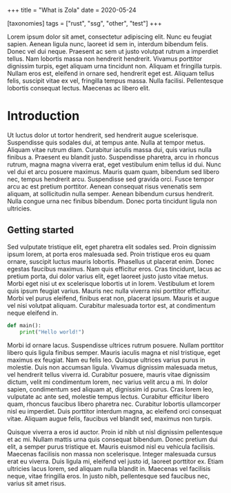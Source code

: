 +++
title = "What is Zola"
date = 2020-05-24

[taxonomies]
tags = ["rust", "ssg", "other", "test"]
+++

Lorem ipsum dolor sit amet, consectetur adipiscing elit. Nunc eu feugiat sapien.
Aenean ligula nunc, laoreet id sem in, interdum bibendum felis. Donec vel dui
neque. Praesent ac sem ut justo volutpat rutrum a imperdiet tellus. Nam lobortis
massa non hendrerit hendrerit. Vivamus porttitor dignissim turpis, eget aliquam
urna tincidunt non. Aliquam et fringilla turpis. Nullam eros est, eleifend in
ornare sed, hendrerit eget est. Aliquam tellus felis, suscipit vitae ex vel,
fringilla tempus massa. Nulla facilisi. Pellentesque lobortis consequat lectus.
Maecenas ac libero elit.

<!-- more -->

# Introduction

Ut luctus dolor ut tortor hendrerit, sed hendrerit augue scelerisque.
Suspendisse quis sodales dui, at tempus ante. Nulla at tempor metus. Aliquam
vitae rutrum diam. Curabitur iaculis massa dui, quis varius nulla finibus a.
Praesent eu blandit justo. Suspendisse pharetra, arcu in rhoncus rutrum, magna
magna viverra erat, eget vestibulum enim tellus id dui. Nunc vel dui et arcu
posuere maximus. Mauris quam quam, bibendum sed libero nec, tempus hendrerit
arcu. Suspendisse sed gravida orci. Fusce tempor arcu ac est pretium porttitor.
Aenean consequat risus venenatis sem aliquam, at sollicitudin nulla semper.
Aenean bibendum cursus hendrerit. Nulla congue urna nec finibus bibendum. Donec
porta tincidunt ligula non ultricies.

## Getting started

Sed vulputate tristique elit, eget pharetra elit sodales sed. Proin dignissim
ipsum lorem, at porta eros malesuada sed. Proin tristique eros eu quam ornare,
suscipit luctus mauris lobortis. Phasellus ut placerat enim. Donec egestas
faucibus maximus. Nam quis efficitur eros. Cras tincidunt, lacus ac pretium
porta, dui dolor varius elit, eget laoreet justo justo vitae metus. Morbi eget
nisi ut ex scelerisque lobortis ut in lorem. Vestibulum et lorem quis ipsum
feugiat varius. Mauris nec nulla viverra nisi porttitor efficitur. Morbi vel
purus eleifend, finibus erat non, placerat ipsum. Mauris et augue vel nisi
volutpat aliquam. Curabitur malesuada tortor est, at condimentum neque eleifend
in.

```python
def main():
    print("Hello world!")
```

Morbi id ornare lacus. Suspendisse ultrices rutrum posuere. Nullam porttitor
libero quis ligula finibus semper. Mauris iaculis magna et nisl tristique, eget
maximus ex feugiat. Nam eu felis leo. Quisque ultrices varius purus in molestie.
Duis non accumsan ligula. Vivamus dignissim malesuada metus, vel hendrerit
tellus viverra id. Curabitur posuere, mauris vitae dignissim dictum, velit mi
condimentum lorem, nec varius velit arcu a mi. In dolor sapien, condimentum sed
aliquam at, dignissim id purus. Cras lorem leo, vulputate ac ante sed, molestie
tempus lectus. Curabitur efficitur libero quam, rhoncus faucibus libero pharetra
nec. Curabitur lobortis ullamcorper nisl eu imperdiet. Duis porttitor interdum
magna, ac eleifend orci consequat vitae. Aliquam augue felis, faucibus vel
blandit sed, maximus non turpis.

Quisque viverra a eros id auctor. Proin id nibh ut nisl dignissim pellentesque
et ac mi. Nullam mattis urna quis consequat bibendum. Donec pretium dui elit, a
semper purus tristique et. Mauris euismod nisl eu vehicula facilisis. Maecenas
facilisis non massa non scelerisque. Integer malesuada cursus erat eu viverra.
Duis ligula mi, eleifend vel justo id, laoreet porttitor ex. Etiam ultricies
lacus lorem, sed aliquam nulla blandit in. Maecenas vel facilisis neque, vitae
fringilla eros. In justo nibh, pellentesque sed faucibus nec, varius sit amet
risus.
